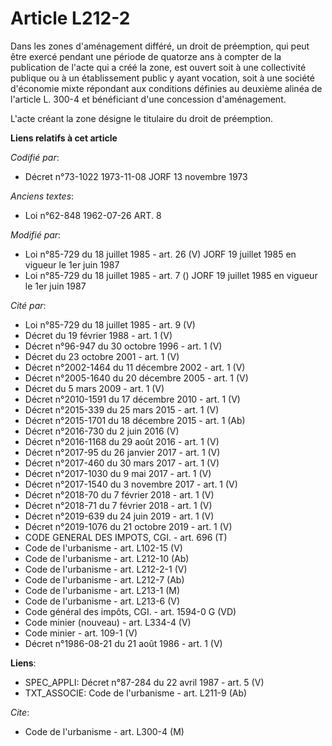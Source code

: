 # Article L212-2

Dans les zones d'aménagement différé, un droit de préemption, qui peut être exercé pendant une période de quatorze ans à
compter de la publication de l'acte qui a créé la zone, est ouvert soit à une collectivité publique ou à un établissement
public y ayant vocation, soit à une société d'économie mixte répondant aux conditions définies au deuxième alinéa de
l'article L. 300-4 et bénéficiant d'une concession d'aménagement.

L'acte créant la zone désigne le titulaire du droit de préemption.

**Liens relatifs à cet article**

_Codifié par_:

  - Décret n°73-1022 1973-11-08 JORF 13 novembre 1973

_Anciens textes_:

  - Loi n°62-848 1962-07-26 ART. 8

_Modifié par_:

  - Loi n°85-729 du 18 juillet 1985 - art. 26 (V) JORF 19 juillet 1985   en vigueur le 1er juin 1987
  - Loi n°85-729 du 18 juillet 1985 - art. 7 () JORF 19 juillet 1985   en vigueur le 1er juin 1987

_Cité par_:

  - Loi n°85-729 du 18 juillet 1985 - art. 9 (V)
  - Décret du 19 février 1988 - art. 1 (V)
  - Décret n°96-947 du 30 octobre 1996 - art. 1 (V)
  - Décret du 23 octobre 2001 - art. 1 (V)
  - Décret n°2002-1464 du 11 décembre 2002 - art. 1 (V)
  - Décret n°2005-1640 du 20 décembre 2005 - art. 1 (V)
  - Décret du 5 mars 2009 - art. 1 (V)
  - Décret n°2010-1591 du 17 décembre 2010 - art. 1 (V)
  - Décret n°2015-339 du 25 mars 2015 - art. 1 (V)
  - Décret n°2015-1701 du 18 décembre 2015 - art. 1 (Ab)
  - Décret n°2016-730 du 2 juin 2016 (V)
  - Décret n°2016-1168 du 29 août 2016 - art. 1 (V)
  - Décret n°2017-95 du 26 janvier 2017 - art. 1 (V)
  - Décret n°2017-460 du 30 mars 2017 - art. 1 (V)
  - Décret n°2017-1030 du 9 mai 2017 - art. 1 (V)
  - Décret n°2017-1540 du 3 novembre 2017 - art. 1 (V)
  - Décret n°2018-70 du 7 février 2018 - art. 1 (V)
  - Décret n°2018-71 du 7 février 2018 - art. 1 (V)
  - Décret n°2019-639 du 24 juin 2019 - art. 1 (V)
  - Décret n°2019-1076 du 21 octobre 2019 - art. 1 (V)
  - CODE GENERAL DES IMPOTS, CGI. - art. 696 (T)
  - Code de l'urbanisme - art. L102-15 (V)
  - Code de l'urbanisme - art. L212-10 (Ab)
  - Code de l'urbanisme - art. L212-2-1 (V)
  - Code de l'urbanisme - art. L212-7 (Ab)
  - Code de l'urbanisme - art. L213-1 (M)
  - Code de l'urbanisme - art. L213-6 (V)
  - Code général des impôts, CGI. - art. 1594-0 G (VD)
  - Code minier (nouveau) - art. L334-4 (V)
  - Code minier - art. 109-1 (V)
  - Décret n°1986-08-21 du 21 août 1986 - art. 1 (V)

**Liens**:

  - SPEC_APPLI: Décret n°87-284 du 22 avril 1987 - art. 5 (V)
  - TXT_ASSOCIE: Code de l'urbanisme - art. L211-9 (Ab)

_Cite_:

  - Code de l'urbanisme - art. L300-4 (M)
